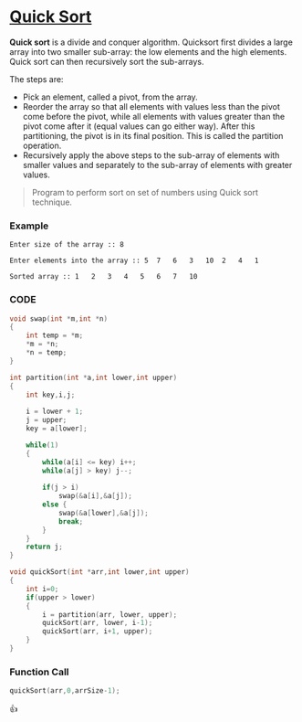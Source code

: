 [Quick Sort](http://shivajivarma.com/code-base/2015/01/02/merge-sort/)
===============

__Quick sort__ is a divide and conquer algorithm. Quicksort first divides a large array into two smaller sub-array: the low elements and the high elements. Quick sort can then recursively sort the sub-arrays.  

The steps are:

* Pick an element, called a pivot, from the array.
* Reorder the array so that all elements with values less than the pivot come before the pivot, while all elements with values greater than the pivot come after it (equal values can go either way). After this partitioning, the pivot is in its final position. This is called the partition operation.
* Recursively apply the above steps to the sub-array of elements with smaller values and separately to the sub-array of elements with greater values.

> Program to perform sort on set of numbers using Quick sort technique.

### Example
```
Enter size of the array :: 8
    
Enter elements into the array :: 5	7	6	3	10	2	4	1
    
Sorted array :: 1	2	3	4	5	6	7	10
```

### CODE
```c
void swap(int *m,int *n)
{
    int temp = *m;
    *m = *n;
    *n = temp;
}

int partition(int *a,int lower,int upper)
{
    int key,i,j;
    
	i = lower + 1;
    j = upper;
    key = a[lower];

    while(1)
    {
        while(a[i] <= key) i++;
        while(a[j] > key) j--;
        
		if(j > i)
			swap(&a[i],&a[j]);
        else {
            swap(&a[lower],&a[j]);
            break;
        }
    }
    return j;
}

void quickSort(int *arr,int lower,int upper)
{
    int i=0;
    if(upper > lower)
    {
        i = partition(arr, lower, upper);
        quickSort(arr, lower, i-1);
        quickSort(arr, i+1, upper);
    }
}
```

### Function Call
```c
quickSort(arr,0,arrSize-1);
```

:+1:
